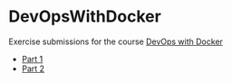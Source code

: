 # DevOpsWithDocker

Exercise submissions for the course [DevOps with Docker](https://devopswithdocker.com/)

- [Part 1](part1/)
- [Part 2](part2/)
